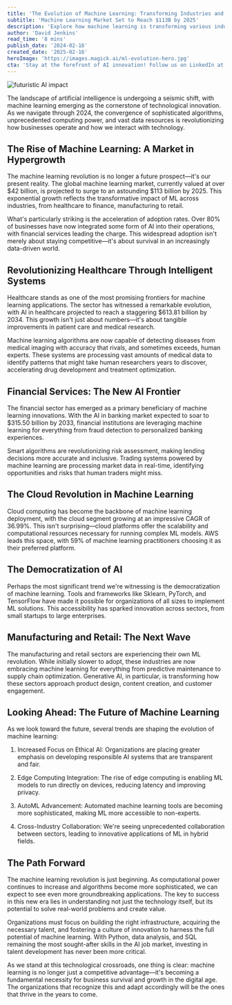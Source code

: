```yaml
---
title: 'The Evolution of Machine Learning: Transforming Industries and Shaping Our Future'
subtitle: 'Machine Learning Market Set to Reach $113B by 2025'
description: 'Explore how machine learning is transforming various industries from healthcare to finance by 2025, with the market projected to reach $113 billion. Uncover the latest trends, challenges, and innovations in machine learning that are shaping the future of technology and industry.'
author: 'David Jenkins'
read_time: '8 mins'
publish_date: '2024-02-16'
created_date: '2025-02-16'
heroImage: 'https://images.magick.ai/ml-evolution-hero.jpg'
cta: 'Stay at the forefront of AI innovation! Follow us on LinkedIn at MagickAI for regular updates on machine learning breakthroughs and industry insights that can transform your business.'
---
```

![futuristic AI impact](https://i.magick.ai/PIXE/1739758322389_magick_img.webp)

The landscape of artificial intelligence is undergoing a seismic shift, with machine learning emerging as the cornerstone of technological innovation. As we navigate through 2024, the convergence of sophisticated algorithms, unprecedented computing power, and vast data resources is revolutionizing how businesses operate and how we interact with technology.

## The Rise of Machine Learning: A Market in Hypergrowth

The machine learning revolution is no longer a future prospect—it's our present reality. The global machine learning market, currently valued at over $42 billion, is projected to surge to an astounding $113 billion by 2025. This exponential growth reflects the transformative impact of ML across industries, from healthcare to finance, manufacturing to retail.

What's particularly striking is the acceleration of adoption rates. Over 80% of businesses have now integrated some form of AI into their operations, with financial services leading the charge. This widespread adoption isn't merely about staying competitive—it's about survival in an increasingly data-driven world.

## Revolutionizing Healthcare Through Intelligent Systems

Healthcare stands as one of the most promising frontiers for machine learning applications. The sector has witnessed a remarkable evolution, with AI in healthcare projected to reach a staggering $613.81 billion by 2034. This growth isn't just about numbers—it's about tangible improvements in patient care and medical research.

Machine learning algorithms are now capable of detecting diseases from medical imaging with accuracy that rivals, and sometimes exceeds, human experts. These systems are processing vast amounts of medical data to identify patterns that might take human researchers years to discover, accelerating drug development and treatment optimization.

## Financial Services: The New AI Frontier

The financial sector has emerged as a primary beneficiary of machine learning innovations. With the AI in banking market expected to soar to $315.50 billion by 2033, financial institutions are leveraging machine learning for everything from fraud detection to personalized banking experiences.

Smart algorithms are revolutionizing risk assessment, making lending decisions more accurate and inclusive. Trading systems powered by machine learning are processing market data in real-time, identifying opportunities and risks that human traders might miss.

## The Cloud Revolution in Machine Learning

Cloud computing has become the backbone of machine learning deployment, with the cloud segment growing at an impressive CAGR of 36.99%. This isn't surprising—cloud platforms offer the scalability and computational resources necessary for running complex ML models. AWS leads this space, with 59% of machine learning practitioners choosing it as their preferred platform.

## The Democratization of AI

Perhaps the most significant trend we're witnessing is the democratization of machine learning. Tools and frameworks like Sklearn, PyTorch, and TensorFlow have made it possible for organizations of all sizes to implement ML solutions. This accessibility has sparked innovation across sectors, from small startups to large enterprises.

## Manufacturing and Retail: The Next Wave

The manufacturing and retail sectors are experiencing their own ML revolution. While initially slower to adopt, these industries are now embracing machine learning for everything from predictive maintenance to supply chain optimization. Generative AI, in particular, is transforming how these sectors approach product design, content creation, and customer engagement.

## Looking Ahead: The Future of Machine Learning

As we look toward the future, several trends are shaping the evolution of machine learning:

1. Increased Focus on Ethical AI: Organizations are placing greater emphasis on developing responsible AI systems that are transparent and fair.

2. Edge Computing Integration: The rise of edge computing is enabling ML models to run directly on devices, reducing latency and improving privacy.

3. AutoML Advancement: Automated machine learning tools are becoming more sophisticated, making ML more accessible to non-experts.

4. Cross-Industry Collaboration: We're seeing unprecedented collaboration between sectors, leading to innovative applications of ML in hybrid fields.

## The Path Forward

The machine learning revolution is just beginning. As computational power continues to increase and algorithms become more sophisticated, we can expect to see even more groundbreaking applications. The key to success in this new era lies in understanding not just the technology itself, but its potential to solve real-world problems and create value.

Organizations must focus on building the right infrastructure, acquiring the necessary talent, and fostering a culture of innovation to harness the full potential of machine learning. With Python, data analysis, and SQL remaining the most sought-after skills in the AI job market, investing in talent development has never been more critical.

As we stand at this technological crossroads, one thing is clear: machine learning is no longer just a competitive advantage—it's becoming a fundamental necessity for business survival and growth in the digital age. The organizations that recognize this and adapt accordingly will be the ones that thrive in the years to come.